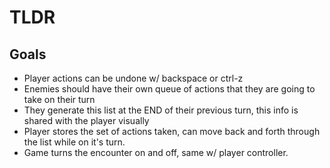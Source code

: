 # TLDR
## Goals
- Player actions can be undone w/ backspace or ctrl-z
- Enemies should have their own queue of actions that they are going to take on their turn
- They generate this list at the END of their previous turn, this info is shared with the
player visually
- Player stores the set of actions taken, can move back and forth through the list while on it's turn.
- Game turns the encounter on and off, same w/ player controller.
